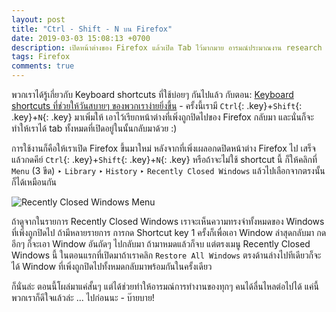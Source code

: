 ```yaml
---
layout: post
title: "Ctrl - Shift - N บน Firefox"
date: 2019-03-03 15:08:13 +0700
description: เปิดหน้าต่างของ Firefox แล้วเปิด Tab ไว้มากมาย อารมณ์ประมาณงาน research ข้อมูลกำลัง flow ได้ที่ - แต่นี่ดันเผลอไปกดปิดทุกอย่างไป ทำยังไงได้? ... I need help!
tags: Firefox
comments: true
---
```

พวกเราได้รู้เกี่ยวกับ Keyboard shortcuts ที่ใช้บ่อยๆ กันไปแล้ว กับตอน: [Keyboard shortcuts ที่ช่วยให้วันสบายๆ ของพวกเราง่ายยิ่งขึ้น](https://sdeehub.github.io/cpe/2018/09/recommended-keyboard-shortcuts) - ครั้งนี้เรามี `Ctrl`{: .key}+`Shift`{: .key}+`N`{: .key} มาเพิ่มให้ เอาไว้เรียกหน้าต่างที่เพิ่งถูกปิดไปของ Firefox กลับมา และนั่นก็จะทำให้เราได้ tab ทั้งหมดที่เปิดอยู่ในนั้นกลับมาด้วย :)

การใช้งานก็คือให้เราเปิด Firefox ขึ้นมาใหม่ หลังจากที่เพิ่งเผลอกดปิดหน้าต่าง Firefox ไป เสร็จแล้วกดคีย์ `Ctrl`{: .key}+`Shift`{: .key}+`N`{: .key} หรือถ้าจะไม่ใช้ shortcut นี้ ก็ให้คลิกที่ `Menu` (3 ขีด) ‣ `Library` ‣ `History` ‣ `Recently Closed Windows` แล้วไปเลือกจากตรงนั้นก็ได้เหมือนกัน

![Recently Closed Windows Menu](https://res.cloudinary.com/sdees-reallife/image/upload/c_scale,w_600/v1551601458/Screenshot_from_2019-03-03_15-23-16.png)

ถ้าดูจากในรายการ Recently Closed Windows เราจะเห็นความทรงจำทั้งหมดของ Windows ที่เพิ่งถูกปิดไป ถ้ามีหลายรายการ การกด Shortcut key 1 ครั้งก็เพื่อเอา Window ล่าสุดกลับมา กดอีกๆ ก็จะเอา Window อันถัดๆ ไปกลับมา ถ้ามาหมดแล้วก็จบ แต่ตรงเมนู Recently Closed Windows นี้ ในตอนแรกที่เปิดมาถ้าเราคลิก `Restore All Windows` ตรงด้านล่างไปทีเดียวก็จะได้ Window ที่เพิ่งถูกปิดไปทั้งหมดกลับมาพร้อมกันในครั้งเดียว

ก็นั่นล่ะ ตอนนี้โผล่มาแค่สั้นๆ แต่ได้ช่วยทำให้อารมณ์การทำงานของทุกๆ คนได้ลื่นไหลต่อไปได้ แค่นี้พวกเราก็ดีใจแล้วล่ะ ... ไปก่อนนะ - บ๊ายบาย!
